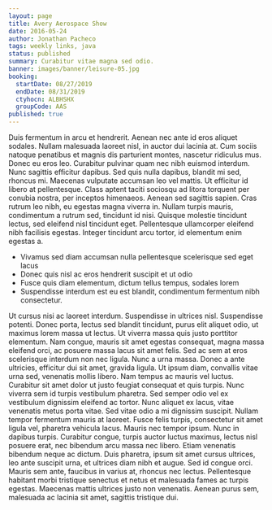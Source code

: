 ```yaml
---
layout: page
title: Avery Aerospace Show
date: 2016-05-24
author: Jonathan Pacheco
tags: weekly links, java
status: published
summary: Curabitur vitae magna sed odio.
banner: images/banner/leisure-05.jpg
booking:
  startDate: 08/27/2019
  endDate: 08/31/2019
  ctyhocn: ALBHSHX
  groupCode: AAS
published: true
---
```

Duis fermentum in arcu et hendrerit. Aenean nec ante id eros aliquet sodales. Nullam malesuada laoreet nisl, in auctor dui lacinia at. Cum sociis natoque penatibus et magnis dis parturient montes, nascetur ridiculus mus. Donec eu eros leo. Curabitur pulvinar quam nec nibh euismod interdum. Nunc sagittis efficitur dapibus. Sed quis nulla dapibus, blandit mi sed, rhoncus mi. Maecenas vulputate accumsan leo vel mattis.
Ut efficitur id libero at pellentesque. Class aptent taciti sociosqu ad litora torquent per conubia nostra, per inceptos himenaeos. Aenean sed sagittis sapien. Cras rutrum leo nibh, eu egestas magna viverra in. Nullam turpis mauris, condimentum a rutrum sed, tincidunt id nisi. Quisque molestie tincidunt lectus, sed eleifend nisl tincidunt eget. Pellentesque ullamcorper eleifend nibh facilisis egestas. Integer tincidunt arcu tortor, id elementum enim egestas a.

* Vivamus sed diam accumsan nulla pellentesque scelerisque sed eget lacus
* Donec quis nisl ac eros hendrerit suscipit et ut odio
* Fusce quis diam elementum, dictum tellus tempus, sodales lorem
* Suspendisse interdum est eu est blandit, condimentum fermentum nibh consectetur.

Ut cursus nisi ac laoreet interdum. Suspendisse in ultrices nisl. Suspendisse potenti. Donec porta, lectus sed blandit tincidunt, purus elit aliquet odio, ut maximus lorem massa ut lectus. Ut viverra massa quis justo porttitor elementum. Nam congue, mauris sit amet egestas consequat, magna massa eleifend orci, ac posuere massa lacus sit amet felis. Sed ac sem at eros scelerisque interdum non nec ligula. Nunc a urna massa. Donec a ante ultricies, efficitur dui sit amet, gravida ligula. Ut ipsum diam, convallis vitae urna sed, venenatis mollis libero. Nam tempus ac mauris vel luctus. Curabitur sit amet dolor ut justo feugiat consequat et quis turpis.
Nunc viverra sem id turpis vestibulum pharetra. Sed semper odio vel ex vestibulum dignissim eleifend ac tortor. Nunc aliquet ex lacus, vitae venenatis metus porta vitae. Sed vitae odio a mi dignissim suscipit. Nullam tempor fermentum mauris at laoreet. Fusce felis turpis, consectetur sit amet ligula vel, pharetra vehicula lacus. Mauris nec tempor ipsum. Nunc in dapibus turpis. Curabitur congue, turpis auctor luctus maximus, lectus nisl posuere erat, nec bibendum arcu massa nec libero. Etiam venenatis bibendum neque ac dictum. Duis pharetra, ipsum sit amet cursus ultrices, leo ante suscipit urna, et ultrices diam nibh et augue. Sed id congue orci. Mauris sem ante, faucibus in varius at, rhoncus nec lectus. Pellentesque habitant morbi tristique senectus et netus et malesuada fames ac turpis egestas. Maecenas mattis ultrices justo non venenatis. Aenean purus sem, malesuada ac lacinia sit amet, sagittis tristique dui.
